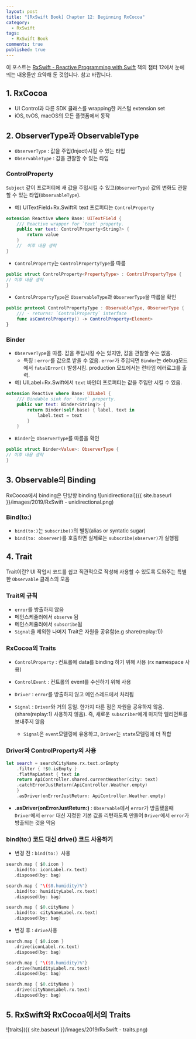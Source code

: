 ```yaml
---
layout: post
title: "[RxSwift Book] Chapter 12: Beginning RxCocoa"
category: 
  - RxSwift
tags: 
  - RxSwift Book
comments: true
published: true
---
```


이 포스트는 [RxSwift - Reactive Programming with Swift](https://store.raywenderlich.com/products/rxswift) 책의 챕터 12에서 눈에 띄는 내용들만 요약해 둔 것입니다. 참고 바랍니다.

## 1. RxCocoa
-  UI Control과 다른 SDK 클래스를 wrapping한 커스텀 extension set
-  iOS, tvOS, macOS의 모든 플랫폼에서 동작

## 2. ObserverType과 ObservableType
- `ObserverType` : 값을 주입(Inject)시킬 수 있는 타입
- `ObservableType` : 값을 관찰할 수 있는 타입

### ControlProperty
`Subject` 같이 프로퍼티에 새 값을 주입시킬 수 있고(`ObserverType`) 값의 변화도 관찰할 수 있는 타입(`ObservableType`). 
- 예) UITextField+Rx.Swift의 text 프로퍼티는  `ControlProperty`

```swift
extension Reactive where Base: UITextField {
    /// Reactive wrapper for `text` property.
    public var text: ControlProperty<String?> {
        return value
    }
    //  이후 내용 생략
}
```

- `ControlProperty`는 `ControlPropertyType`를 따름

```swift
public struct ControlProperty<PropertyType> : ControlPropertyType {
// 이후 내용 생략
}
```

- `ControlPropertyType`은 `ObservableType`과 `ObserverType`을 따름을 확인


```swift
public protocol ControlPropertyType : ObservableType, ObserverType {
    /// - returns: `ControlProperty` interface
    func asControlProperty() -> ControlProperty<Element>
}
```

### Binder
* `ObserverType`을 따름. 값을 주입시킬 수는 있지만, 값을 관찰할 수는 없음.
	* 특징 : `error`를 값으로 받을 수 없음. `error`가 주입되면 `Binder`는 debug모드에서 `fatalError()` 발생시킴. production 모드에서는 런타임 에러로그를 출력.
* 예) UILabel+Rx.Swift에서 `text` 바인더 프로퍼티는 값을 주입만 시킬 수 있음.

```swift
extension Reactive where Base: UILabel {
    /// Bindable sink for `text` property.
    public var text: Binder<String?> {
        return Binder(self.base) { label, text in
            label.text = text
        }
    }
```

- `Binder`는  `ObserverType`를 따름을 확인

```swift
public struct Binder<Value>: ObserverType {
// 이후 내용 생략
}
```

## 3. Observable의 Binding

RxCocoa에서 binding은 단방향 binding
![unidirectional]({{ site.baseurl }}/images/2019/RxSwift - unidirectional.png)

### Bind(to:)
- `bind(to:)`는 `subscribe()`의 별칭(alias or syntatic sugar)
- `bind(to: observer)`를 호출하면 실제로는 `subscribe(observer)`가 실행됨

## 4. Trait
Trait이란? UI 작업시 코드를 쉽고 직관적으로 작성해 사용할 수 있도록 도와주는 특별한 `Observable` 클래스의 모음

### Trait의 규칙
* `error`를 방출하지 않음
* 메인스케쥴러에서 `observe` 됨
* 메인스케쥴러에서 `subscribe`됨
* `Signal`을 제외한 나머지 Trait은 자원을 공유함(e.g share(replay:1))

### RxCocoa의 Traits
* `ControlProperty` : 컨트롤에 data를 binding 하기 위해 사용 (rx namespace 사용)
* `ControlEvent` : 컨트롤의 event를 수신하기 위해 사용
* `Driver` : `error`를 방출하지 않고 메인스레드에서 처리됨
* `Signal` : `Driver`와 거의 동일. 한가지 다른 점은 자원을 공유하지 않음. (share(replay:1) 사용하지 않음). 즉, 새로운 `subscriber`에게 마지막 엘리먼트를 보내주지 않음

	- `Signal`은 `event`모델링에 유용하고, `Driver`는 `state`모델링에 더 적합

### Driver와 ControlProperty의 사용

```swift
let search = searchCityName.rx.text.orEmpty
	.filter { !$0.isEmpty }
	.flatMapLatest { text in 
	return ApiController.shared.currentWeather(city: text)
	.catchErrorJustReturn(ApiController.Weather.empty)
	}
	.asDriver(onErrorJustReturn: ApiController.Weather.empty)
```

* **.asDriver(onErrorJustReturn:)** : `Observable`에서 `error`가 방출됐을때 `Driver`에서  `error` 대신 지정한 기본 값을 리턴하도록 만들어 `Driver`에서 `error`가 방출되는 것을 막음

### bind(to:) 코드 대신 drive() 코드 사용하기

* 변경 전 : `bind(to:) `사용

```swift
search.map { $0.icon }
   .bind(to: iconLabel.rx.text)
   .disposed(by: bag)

search.map { "\($0.humidity)%"}
   .bind(to: humidityLabel.rx.text)
   .disposed(by: bag)

search.map { $0.cityName }
   .bind(to: cityNameLabel.rx.text)
   .disposed(by: bag)
```

* 변경 후 : `drive`사용

```swift
search.map { $0.icon }
   .drive(iconLabel.rx.text)
   .disposed(by: bag)

search.map { "\($0.humidity)%"}
   .drive(humidityLabel.rx.text)
   .disposed(by: bag)

search.map { $0.cityName }
   .drive(cityNameLabel.rx.text)
   .disposed(by: bag)
```

## 5. RxSwift와 RxCocoa에서의 Traits
![traits]({{ site.baseurl }}/images/2019/RxSwift - traits.png)
